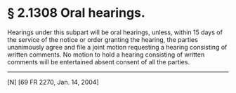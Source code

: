 # § 2.1308   Oral hearings.

Hearings under this subpart will be oral hearings, unless, within 15 days of the service of the notice or order granting the hearing, the parties unanimously agree and file a joint motion requesting a hearing consisting of written comments. No motion to hold a hearing consisting of written comments will be entertained absent consent of all the parties.



---

[N] [69 FR 2270, Jan. 14, 2004]




